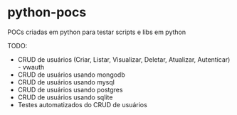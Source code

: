 # python-pocs

POCs criadas em python para testar scripts e libs em python

TODO:

* CRUD de usuários (Criar, Listar, Visualizar, Deletar, Atualizar, Autenticar) - vwauth
* CRUD de usuários usando mongodb
* CRUD de usuários usando mysql
* CRUD de usuários usando postgres
* CRUD de usuários usando sqlite
* Testes automatizados do CRUD de usuários
